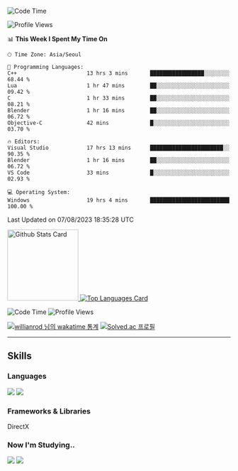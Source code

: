 <!--START_SECTION:waka-->
![Code Time](http://img.shields.io/badge/Code%20Time-483%20hrs%208%20mins-blue)

![Profile Views](http://img.shields.io/badge/Profile%20Views-136-blue)

📊 **This Week I Spent My Time On** 

```text
🕑︎ Time Zone: Asia/Seoul

💬 Programming Languages: 
C++                      13 hrs 3 mins       █████████████████░░░░░░░░   68.44 % 
Lua                      1 hr 47 mins        ██░░░░░░░░░░░░░░░░░░░░░░░   09.42 % 
C                        1 hr 33 mins        ██░░░░░░░░░░░░░░░░░░░░░░░   08.21 % 
Blender                  1 hr 16 mins        ██░░░░░░░░░░░░░░░░░░░░░░░   06.72 % 
Objective-C              42 mins             █░░░░░░░░░░░░░░░░░░░░░░░░   03.70 % 

🔥 Editors: 
Visual Studio            17 hrs 13 mins      ███████████████████████░░   90.35 % 
Blender                  1 hr 16 mins        ██░░░░░░░░░░░░░░░░░░░░░░░   06.72 % 
VS Code                  33 mins             █░░░░░░░░░░░░░░░░░░░░░░░░   02.93 % 

💻 Operating System: 
Windows                  19 hrs 4 mins       █████████████████████████   100.00 % 
```


 Last Updated on 07/08/2023 18:35:28 UTC
<!--END_SECTION:waka-->


<!-- [![Anurag's github stats](https://github-readme-stats.vercel.app/api?username=heosumin518)](https://github.com/anuraghazra/github-readme-stats) -->

<!-- markdownlint-disable MD033 -->
<a href="https://github.com/anuraghazra/github-readme-stats#github-stats-card">
  <img
    src="https://github-readme-stats.vercel.app/api?username=heosumin518&hide_title=true&show_icons=true&include_all_commits=true&count_private=true&hide_border=true&theme=onedark&title_color=5f4b8b&text_color=f0eee9&icon_color=00abc0"
    alt="Github Stats Card"
    height="160"
  />
</a>
<a href="https://github.com/anuraghazra/github-readme-stats#top-languages-card">
  <img
    src="https://github-readme-stats.vercel.app/api/top-langs?username=heosumin518&hide=css,tex&hide_title=true&layout=compact&langs_count=8&hide_border=true&theme=onedark&title_color=5f4b8b&text_color=f0eee9&icon_color=00abc0"
    alt="Top Languages Card"
  />
</a>

![Code Time](http://img.shields.io/badge/Code%20Time-473%20hrs%209%20mins-blue)
![Profile Views](http://img.shields.io/badge/Profile%20Views-0-blue)

[![willianrod 님의 wakatime 통계](https://github-readme-stats.vercel.app/api/wakatime?username=heosumin518&layout=compact&count_private=true)](https://wakatime.com/@heosumin518) [![Solved.ac
프로필](http://mazassumnida.wtf/api/v2/generate_badge?boj=heosumin)](https://solved.ac/heosumin)


---

## Skills

### Languages

<img src="https://img.shields.io/badge/C-A8B9CC?style=flat-square&logo=C&logoColor=white"/> <img src="https://img.shields.io/badge/C++-00599C?style=flat-square&logo=C%2B%2B&logoColor=white"/>

### Frameworks & Libraries

DirectX

### Now I'm Studying..

<img src="https://img.shields.io/badge/CSharp-239120?style=flat-square&logo=CSharp&logoColor=white"/> <img src="https://img.shields.io/badge/OpenGL-5586A4?style=flat-square&logo=OpenGL&logoColor=white"/>

